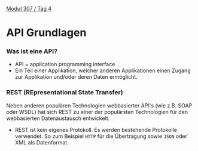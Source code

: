  [Modul 307 / Tag 4](/ilv.307/04-modul-307)

# API Grundlagen
### Was ist eine API?
- API = application programming interface
- Ein Teil einer Applikation, welcher anderen Applikationen einen Zugang zur Applikation und/oder deren Daten ermöglicht.

### REST (REpresentational State Transfer)
Neben anderen populären Technologien webbasierter API's (wie z.B. SOAP oder WSDL) hat sich REST zu einer der populärsten Technologien für den webbasierten Datenaustausch entwickelt.
 
- REST ist kein eigenes Protokoll. Es werden bestehende Protokolle verwendet. So zum Beispiel `HTTP` für die Übertragung sowie `JSON` oder` XML als Datenformat. 
<!--stackedit_data:
eyJoaXN0b3J5IjpbMjE4OTk3NDE2LC0zMDUxNTc1MDldfQ==
-->